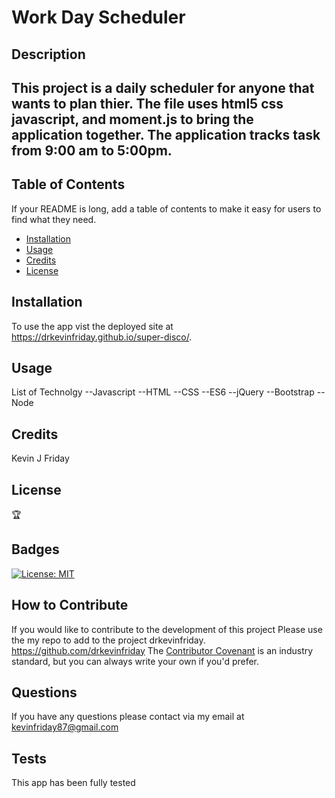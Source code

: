 # Work Day Scheduler

  ## Description
  
  This project is a daily scheduler for anyone that wants to plan thier.  The file uses html5 css javascript, and moment.js to bring the application together. The application tracks task from 9:00 am to 5:00pm. 
  - 
  
  ## Table of Contents
  
  If your README is long, add a table of contents to make it easy for users to find what they need.
  
  - [Installation](#installation)
  - [Usage](#usage)
  - [Credits](#credits)
  - [License](#license)
  
  ## Installation
  
  To use the app vist the deployed site  at https://drkevinfriday.github.io/super-disco/. 
  
  ## Usage
  List of Technolgy
	--Javascript
	--HTML
	--CSS
	--ES6
	--jQuery
	--Bootstrap
	--Node
	


  
 
  ## Credits
  
  Kevin J Friday
  
  ## License


  
  🏆 
  
  ## Badges

  [![License: MIT](https://img.shields.io/badge/License-MIT-yellow.svg)](https://opensource.org/licenses/MIT)
  

  
  ## How to Contribute
  
  If you would like to contribute to the development of this project Please use the my repo to add to the project drkevinfriday.  https://github.com/drkevinfriday The [Contributor Covenant](https://www.contributor-covenant.org/) is an industry standard, but you can always write your own if you'd prefer.
  

  ## Questions
  If you have any questions please contact via my email at
  kevinfriday87@gmail.com
  ## Tests
  
  This app has been fully tested
  
